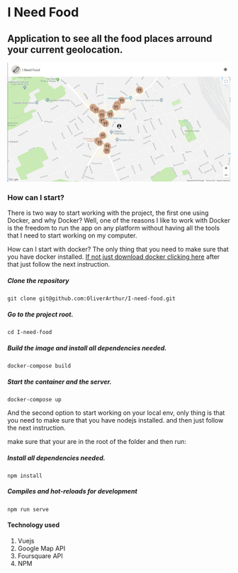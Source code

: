 # I Need Food

## Application to see all the food places arround your current geolocation.

![Alt text](site.png?raw=true "Site")

### How can I start?

There is two way to start working with the project, the first one using Docker, and why Docker? Well, one of the reasons I like to work with Docker is the freedom to run the app on any platform without having all the tools that I need to start working on my computer.

How can I start with docker? The only thing that you need to make sure that you have docker installed. [If not just download docker clicking here](https://docs.docker.com/docker-for-mac/install/) after that just follow the next instruction.

##### Clone the repository

```
git clone git@github.com:OliverArthur/I-need-food.git
```

##### Go to the project root.

```
cd I-need-food
```

##### Build the image and install all dependencies needed.

```
docker-compose build
```

##### Start the container and the server.

```
docker-compose up
```


And the second option to start working on your local env, only thing is that you need to make sure that you have nodejs installed. and then just follow the next instruction.

make sure that your are in the root of the folder and then run:

##### Install all dependencies needed.

```
npm install
```

##### Compiles and hot-reloads for development

```
npm run serve
```

#### Technology used

1. Vuejs
2. Google Map API
3. Foursquare API
4. NPM
